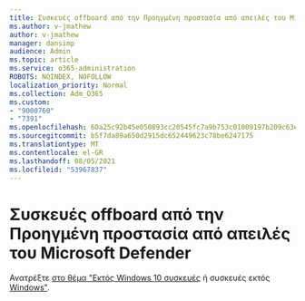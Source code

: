 ```yaml
---
title: Συσκευές offboard από την Προηγμένη προστασία από απειλές του Microsoft Defender
ms.author: v-jmathew
author: v-jmathew
manager: dansimp
audience: Admin
ms.topic: article
ms.service: o365-administration
ROBOTS: NOINDEX, NOFOLLOW
localization_priority: Normal
ms.collection: Adm_O365
ms.custom:
- "9000760"
- "7391"
ms.openlocfilehash: 60a25c92b45e050893cc20545fc7a9b753c01009197b209c63e3bc56accf1e04
ms.sourcegitcommit: b5f7da89a650d2915dc652449623c78be6247175
ms.translationtype: MT
ms.contentlocale: el-GR
ms.lasthandoff: 08/05/2021
ms.locfileid: "53967837"
---
```

# <a name="offboard-devices-from-microsoft-defender-advanced-threat-protection"></a>Συσκευές offboard από την Προηγμένη προστασία από απειλές του Microsoft Defender

Ανατρέξτε [στο θέμα "Εκτός Windows 10 συσκευές](https://go.microsoft.com/fwlink/?linkid=2143629) ή συσκευές εκτός [Windows"](https://go.microsoft.com/fwlink/?linkid=2143630).
